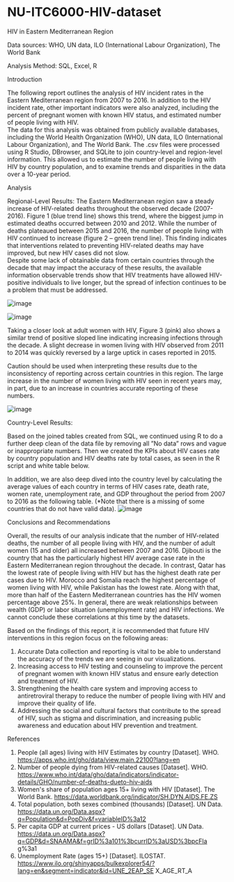 # NU-ITC6000-HIV-dataset
HIV in Eastern Mediterranean Region 

Data sources: WHO, UN data, ILO (International Labour Organization), The World Bank 

Analysis Method: SQL, Excel, R 

Introduction 

The following report outlines the analysis of HIV incident rates in the Eastern Mediterranean region from 2007 to 2016. In addition to the HIV incident rate, other important indicators were also analyzed, including the percent of pregnant women with known HIV status, and estimated number of people living with HIV.  
The data for this analysis was obtained from publicly available databases, including the World Health Organization (WHO), UN data, ILO (International Labour Organization), and The World Bank. The .csv files were processed using R Studio, DBrowser, and SQLite to join country-level and region-level information. This allowed us to estimate the number of people living with HIV by country population, and to examine trends and disparities in the data over a 10-year period.

Analysis 

Regional-Level Results: 
The Eastern Mediterranean region saw a steady increase of HIV-related deaths throughout the observed decade (2007-2016). Figure 1 (blue trend line) shows this trend, where the biggest jump in estimated deaths occurred between 2010 and 2012. While the number of deaths plateaued between 2015 and 2016, the number of people living with HIV continued to increase (figure 2 – green trend line). This finding indicates that interventions related to preventing HIV-related deaths may have improved, but new HIV cases did not slow.  
Despite some lack of obtainable data from certain countries through the decade that may impact the accuracy of these results, the available information observable trends show that HIV treatments have allowed HIV-positive individuals to live longer, but the spread of infection continues to be a problem that must be addressed.

![image](https://github.com/janie140/NU-ITC6000-HIV-dataset/assets/121474131/8b95db23-fd2e-4a95-99f3-a33a70853e82)

![image](https://github.com/janie140/NU-ITC6000-HIV-dataset/assets/121474131/1b2bc6e8-8d44-4d26-9997-6303f8c9384b)

Taking a closer look at adult women with HIV, Figure 3 (pink) also shows a similar trend of positive sloped line indicating increasing infections through the decade. A slight decrease in women living with HIV observed from 2011 to 2014 was quickly reversed by a large uptick in cases reported in 2015. 
  
Caution should be used when interpreting these results due to the inconsistency of reporting across certain countries in this region. The large increase in the number of women living with HIV seen in recent years may, in part, due to an increase in countries accurate reporting of these numbers. 

![image](https://github.com/janie140/NU-ITC6000-HIV-dataset/assets/121474131/5d0a0176-0faa-4777-94e9-44eed921c8b7)

Country-Level Results: 

Based on the joined tables created from SQL, we continued using R to do a further deep clean of the data file by removing all ”No data” rows and vague or inappropriate numbers. Then we created the KPIs about HIV cases rate by country population and HIV deaths rate by total cases, as seen in the R script and white table below. 
 
In addition, we are also deep dived into the country level by calculating the average values of each country in terms of HIV cases rate, death rate, women rate, unemployment rate, and GDP throughout the period from 2007 to 2016 as the following table. (*Note that there is a missing of some countries that do not have valid data). 
![image](https://github.com/janie140/NU-ITC6000-HIV-dataset/assets/121474131/206ea92e-8caf-4975-a678-354809d7a5c2)


Conclusions and Recommendations 

Overall, the results of our analysis indicate that the number of HIV-related deaths, the number of all people living with HIV, and the number of adult women (15 and older) all increased between 2007 and 
2016. Djibouti is the country that has the particularly highest HIV average case rate in the Eastern Mediterranean region throughout the decade. In contrast, Qatar has the lowest rate of people living with HIV but has the highest death rate per cases due to HIV. Morocco and Somalia reach the highest percentage of women living with HIV, while Pakistan has the lowest rate. Along with that, more than half of the Eastern Mediterranean countries has the HIV women percentage above 25%. In general, there are weak relationships between wealth (GDP) or labor situation (unemployment rate) and HIV infections. We cannot conclude these correlations at this time by the datasets. 

Based on the findings of this report, it is recommended that future HIV interventions in this region focus on the following areas: 
1.	Accurate Data collection and reporting is vital to be able to understand the accuracy of the trends we are seeing in our visualizations. 
2.	Increasing access to HIV testing and counseling to improve the percent of pregnant women with known HIV status and ensure early detection and treatment of HIV. 
3.	Strengthening the health care system and improving access to antiretroviral therapy to reduce the number of people living with HIV and improve their quality of life. 
4.	Addressing the social and cultural factors that contribute to the spread of HIV, such as stigma and discrimination, and increasing public awareness and education about HIV prevention and treatment.

References 
1.	People (all ages) living with HIV Estimates by country [Dataset]. WHO. https://apps.who.int/gho/data/view.main.22100?lang=en 
2.	Number of people dying from HIV-related causes [Dataset]. WHO. 
https://www.who.int/data/gho/data/indicators/indicator-details/GHO/number-of-deaths-dueto-hiv-aids  
3.	Women's share of population ages 15+ living with HIV [Dataset]. The World Bank. 
https://data.worldbank.org/indicator/SH.DYN.AIDS.FE.ZS  
4.	Total population, both sexes combined (thousands) [Dataset]. UN Data. 
https://data.un.org/Data.aspx?q=Population&d=PopDiv&f=variableID%3a12  
5.	Per capita GDP at current prices - US dollars [Dataset]. UN Data. 
https://data.un.org/Data.aspx?q=GDP&d=SNAAMA&f=grID%3a101%3bcurrID%3aUSD%3bpcFla g%3a1  
6.	Unemployment Rate (ages 15+) [Dataset]. ILOSTAT. 
https://www.ilo.org/shinyapps/bulkexplorer54/?lang=en&segment=indicator&id=UNE_2EAP_SE X_AGE_RT_A  

